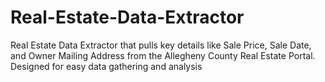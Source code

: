 # Real-Estate-Data-Extractor
Real Estate Data Extractor that pulls key details like Sale Price, Sale Date, and Owner Mailing Address from the Allegheny County Real Estate Portal. Designed for easy data gathering and analysis
